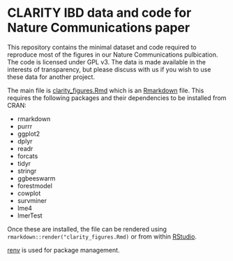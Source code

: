 # CLARITY IBD data and code for Nature Communications paper

This repository contains the minimal dataset and code required to reproduce most of the figures
in our Nature Communications pulbication. The code is licensed under GPL v3. The data is made
available in the interests of transparency, but please discuss with us if you wish to use these
data for another project.

The main file is [clarity_figures.Rmd](clarity_figures.Rmd) which is an [Rmarkdown](https://rmarkdown.rstudio.com/)
file. This requires the following packages and their dependencies to be installed from CRAN:

- rmarkdown
- purrr
- ggplot2
- dplyr
- readr
- forcats
- tidyr
- stringr
- ggbeeswarm
- forestmodel
- cowplot
- survminer
- lme4
- lmerTest

Once these are installed, the file can be rendered using `rmarkdown::render("clarity_figures.Rmd)` or
from within [RStudio](http://www.rstudio.com/).

[renv](https://rstudio.github.io/renv/) is used for package management.
